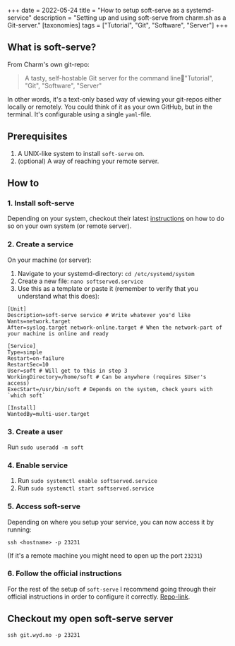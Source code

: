 +++
date = 2022-05-24
title = "How to setup soft-serve as a systemd-service"
description = "Setting up and using soft-serve from charm.sh as a Git-server."
[taxonomies]
tags = ["Tutorial", "Git", "Software", "Server"]
+++

## What is soft-serve?

From Charm's own git-repo:

> A tasty, self-hostable Git server for the command line🍦"Tutorial", "Git",
> "Software", "Server"

In other words, it's a text-only based way of viewing your git-repos either
locally or remotely. You could think of it as your own GitHub, but in the
terminal. It's configurable using a single `yaml`-file.

## Prerequisites

1. A UNIX-like system to install `soft-serve` on.
1. (optional) A way of reaching your remote server.

## How to
### 1. Install soft-serve

Depending on your system, checkout their latest
[instructions][soft_serve_instructions] on how to do so on your own system (or
remote server).

### 2. Create a service

On your machine (or server):
1. Navigate to your systemd-directory: `cd /etc/systemd/system`
1. Create a new file: `nano softserved.service`
1. Use this as a template or paste it (remember to verify that you understand what this does):
```
[Unit]
Description=soft-serve service # Write whatever you'd like
Wants=network.target
After=syslog.target network-online.target # When the network-part of your machine is online and ready

[Service]
Type=simple
Restart=on-failure
RestartSec=10
User=soft # Will get to this in step 3
WorkingDirectory=/home/soft # Can be anywhere (requires $User's access)
ExecStart=/usr/bin/soft # Depends on the system, check yours with `which soft`

[Install]
WantedBy=multi-user.target
```


### 3. Create a user

Run `sudo useradd -m soft`

### 4. Enable service

1. Run `sudo systemctl enable softserved.service`
1. Run `sudo systemctl start softserved.service`

### 5. Access soft-serve

Depending on where you setup your service, you can now access it by running:
```
ssh <hostname> -p 23231
```

(If it's a remote machine you might need to open up the port `23231`)

### 6. Follow the official instructions

For the rest of the setup of `soft-serve` I recommend going through their official
instructions in order to configure it correctly. [Repo-link][soft_serve].


## Checkout my open soft-serve server

```
ssh git.wyd.no -p 23231
```

[soft_serve]: https://github.com/charmbracelet/soft-serve
[soft_serve_instructions]: https://github.com/charmbracelet/soft-serve#installation
